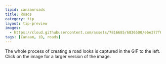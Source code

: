 ```yaml
---
tipid: canaanroads
title: Roads
category: tip
layout: tip-preview
images:
  - https://cloud.githubusercontent.com/assets/7816685/6836500/ebe377f0-d318-11e4-914a-a74a1d0e7bf7.gif
tags: [Canaan, iD, roads]
---
```


The whole process of creating a road looks is captured in the GIF to the left. Click on the image for a larger version of the image.

